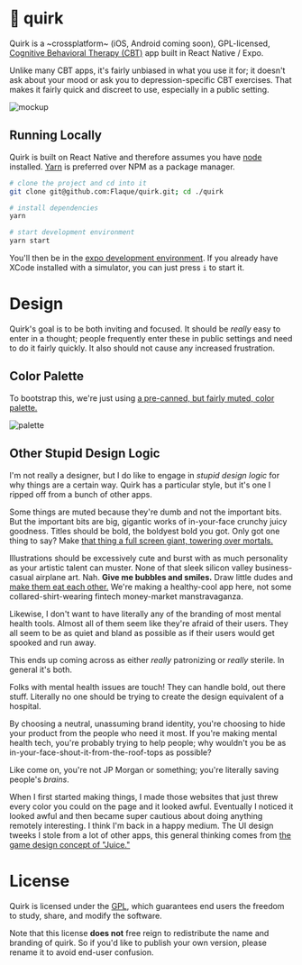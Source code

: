 # 🐙 quirk

Quirk is a ~crossplatform~ (iOS, Android coming soon), GPL-licensed, [Cognitive Behavioral Therapy (CBT)](https://en.wikipedia.org/wiki/Cognitive_behavioral_therapy#Declining_effectiveness)
app built in React Native / Expo.

Unlike many CBT apps, it's fairly unbiased in what you use it for; it doesn't ask about your mood or ask you
to depression-specific CBT exercises. That makes it fairly quick and discreet to use, especially in a public
setting.

![mockup](https://i.imgur.com/UKY0jc4.png)

## Running Locally

Quirk is built on React Native and therefore assumes you have [node](https://nodejs.org/en/) installed.
[Yarn](https://yarnpkg.com/en/) is preferred over NPM as a package manager.

```sh
# clone the project and cd into it
git clone git@github.com:Flaque/quirk.git; cd ./quirk

# install dependencies
yarn

# start development environment
yarn start
```

You'll then be in the [expo development environment](https://docs.expo.io/versions/latest/).
If you already have XCode installed with a simulator, you can just press `i` to start it.

# Design

Quirk's goal is to be both inviting and focused. It should be _really_ easy to enter in a thought; people frequently enter these in public settings and need to do it fairly quickly. It also should not cause any increased frustration.

## Color Palette

To bootstrap this, we're just using [a pre-canned, but fairly muted, color palette.](https://flatuicolors.com/palette/ru)

![palette](https://i.imgur.com/yXyLg3I.png)

## Other Stupid Design Logic

I'm not really a designer, but I do like to engage in _stupid design logic_ for why things are a certain way. Quirk has
a particular style, but it's one I ripped off from a bunch of other apps.

Some things are muted because they're dumb and not the important bits. But the important bits are big, gigantic works of in-your-face crunchy juicy goodness. Titles should be bold, the boldyest bold you got. Only got one thing to say? Make [that thing a full screen giant, towering over mortals.](https://i.imgur.com/zcplBkP.png)

Illustrations should be excessively cute and burst with as much personality as your artistic talent can muster. None of that sleek silicon valley business-casual airplane art. Nah. **Give me bubbles and smiles.** Draw little dudes and [make them eat each other.](https://i.imgur.com/JYM9CbA.png) We're making a healthy-cool app here, not some collared-shirt-wearing fintech money-market manstravaganza.

Likewise, I don't want to have literally any of the branding of most mental health tools. Almost
all of them seem like they're afraid of their users. They all seem to be as quiet and bland as possible as if their users would get spooked and run away.

This ends up coming across as either _really_ patronizing or _really_ sterile. In general it's
both.

Folks with mental health issues are touch! They can handle bold, out there stuff. Literally
no one should be trying to create the design equivalent of a hospital.

By choosing a neutral, unassuming brand identity, you're choosing to hide your product
from the people who need it most. If you're making mental health tech, you're probably
trying to help people; why wouldn't you be as in-your-face-shout-it-from-the-roof-tops
as possible?

Like come on, you're not JP Morgan or something; you're literally saving people's _brains_.

When I first started making things, I made those websites that just threw every color you could on the page and it looked awful. Eventually I noticed it looked awful and then became super cautious about doing anything remotely interesting. I think I'm back in a happy medium. The UI design tweeks I stole from a lot of other apps, this general thinking comes from [the game design concept of "Juice."](https://www.youtube.com/watch?v=216_5nu4aVQ)

# License

Quirk is licensed under the [GPL](https://en.wikipedia.org/wiki/GNU_General_Public_License), which guarantees end users the freedom to study, share, and modify the software.

Note that this license **does not** free reign to redistribute the name and branding of quirk. So if you'd like to publish your own version, please rename it to avoid end-user confusion.
